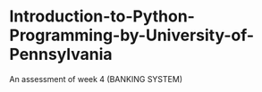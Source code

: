 # Introduction-to-Python-Programming-by-University-of-Pennsylvania
An assessment of week 4 (BANKING SYSTEM)
